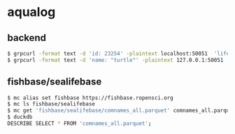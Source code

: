 # aqualog

## backend

```bash
$ grpcurl -format text -d 'id: 23254' -plaintext localhost:50051  'life.Life.GetByID'
$ grpcurl -format text -d 'name: "turtle"' -plaintext 127.0.0.1:50051  'life.Life.GetByCommonName'
```

## fishbase/sealifebase 

```bash
$ mc alias set fishbase https://fishbase.ropensci.org
$ mc ls fishbase/sealifebase
$ mc get 'fishbase/sealifebase/comnames_all.parquet' comnames_all.parquet
$ duckdb
DESCRIBE SELECT * FROM 'comnames_all.parquet';
```
